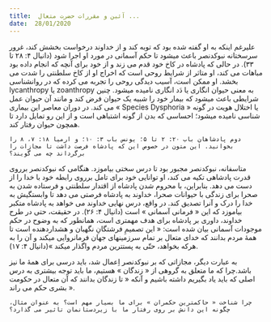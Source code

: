 ```yaml
---
title:  آئین و مقررات حضرت متعال ...
date:  28/01/2020
---
```


علیرغم اینکه به او گفته شده بود که توبه کند و از خداوند درخواست بخشش کند، غرور سرسختانه نبوکدنصر باعث میشود تا حکم آسمانی در مورد او اجرا شود (دانیال ۴: ۲۸ تا ۳۳). در حالی که پادشاه در کاخ خود قدم می زند و از خود برای آنچه که انجام داده بود مباهات می کند، او متاثر از شرایط روحی است که اخراج او از کاخ سلطنتی را شدت می بخشد. او ممکن است، آسیب دیدگی روحی را تجربه می کرده که در روانشناسی lycanthropy  یا zoanthropy به معنی حیوان انگاری یا دَد انگاری نامیده میشود. چنین شرایطی باعث میشود که بیمار خود را شبیه یک حیوان فرض کند و مانند آن حیوان عمل می کند. در دوران معاصر این بیماری « Species Dysphoria » یا اختلال هویت در گونه شناسی نامیده میشود؛ احساسی که بدن از گونه اشتباهی است و از این رو تمایل دارد تا همچون حیوان رفتار کند.

`دوم پادشاهان باب ۲۰: ۲ تا ۵؛ یونس باب ۳: ۱۰؛ و ارمیا ۱۸: ۷، ۸ را بخوانید. این متون در خصوص این که پادشاه فرصت داشت تا مجازات را برگرداند چه می گویند؟`

متاسفانه، نبوکدنصر مجبور بود تا درس سختی بیاموزد.  هنگامی که نبوکدنصر برروی قدرت پادشاهی تکیه می کند، او توانایی خود برای تامل برروی رابطه خود با خدا را از دست می دهد. بنابراین، با محروم شدن پادشاه از اقتدار سلطنتی و فرستاده شدن به صحرا برای زندگی با حیوانات صحرا، خداوند به پادشاه فرصتی می دهد تا وابستگیش به خدا را درک و آنرا تصدیق کند. در واقع، درس نهایی خداوند می خواهد به پادشاه متکبر بیاموزد که این « فرمانی آسمانی » است (دانیال ۴: ۲۶). در حقیقت، حتی در طرح خداوند، داوری بر پادشاه برای هدف مهمتری است، همانطور که به وضوح در حکم موجودات آسمانی بیان شده است: « این تصمیمِ فرشتگانِ نگهبان و هشداردهنده است تا همهٔ مردم بدانند که خدای متعال بر تمام سرزمینهای جهان فرمانروایی میکند و آن را به هرکه بخواهد، حتّی به پستترین مردم واگذار میکند »(دانیال ۴: ۱۷).

به عبارت دیگر، مجازاتی که بر نبوکدنصر اِعمال شد، باید درسی برای همهٔ ما نیز باشد.چرا که ما متعلق به گروهی از « زندگان » هستیم، ما باید توجه بیشتری به درس اصلی که باید یاد بگیریم داشته باشیم و آنکه « تا زندگان بدانند که آن متعال در حکومت بشری حکم می راند ».

`چرا شناخت « حاکمترین حکمران » برای ما بسیار مهم است؟ به عنوان مثال، چگونه این دانش بر روی رفتار ما با زیردستانمان تاثیر می گذارد؟`